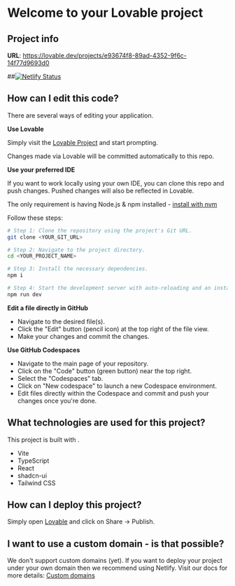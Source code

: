 # Welcome to your Lovable project

## Project info

**URL**: https://lovable.dev/projects/e93674f8-89ad-4352-9f6c-14f77d9693d0

##[![Netlify Status](https://api.netlify.com/api/v1/badges/ffae4aca-ada0-4b8d-b600-7833e23d7535/deploy-status)](https://app.netlify.com/sites/adhirachna/deploys)

## How can I edit this code?

There are several ways of editing your application.

**Use Lovable**

Simply visit the [Lovable Project](https://lovable.dev/projects/e93674f8-89ad-4352-9f6c-14f77d9693d0) and start prompting.

Changes made via Lovable will be committed automatically to this repo.

**Use your preferred IDE**

If you want to work locally using your own IDE, you can clone this repo and push changes. Pushed changes will also be reflected in Lovable.

The only requirement is having Node.js & npm installed - [install with nvm](https://github.com/nvm-sh/nvm#installing-and-updating)

Follow these steps:

```sh
# Step 1: Clone the repository using the project's Git URL.
git clone <YOUR_GIT_URL>

# Step 2: Navigate to the project directory.
cd <YOUR_PROJECT_NAME>

# Step 3: Install the necessary dependencies.
npm i

# Step 4: Start the development server with auto-reloading and an instant preview.
npm run dev
```

**Edit a file directly in GitHub**

- Navigate to the desired file(s).
- Click the "Edit" button (pencil icon) at the top right of the file view.
- Make your changes and commit the changes.

**Use GitHub Codespaces**

- Navigate to the main page of your repository.
- Click on the "Code" button (green button) near the top right.
- Select the "Codespaces" tab.
- Click on "New codespace" to launch a new Codespace environment.
- Edit files directly within the Codespace and commit and push your changes once you're done.

## What technologies are used for this project?

This project is built with .

- Vite
- TypeScript
- React
- shadcn-ui
- Tailwind CSS

## How can I deploy this project?

Simply open [Lovable](https://lovable.dev/projects/e93674f8-89ad-4352-9f6c-14f77d9693d0) and click on Share -> Publish.

## I want to use a custom domain - is that possible?

We don't support custom domains (yet). If you want to deploy your project under your own domain then we recommend using Netlify. Visit our docs for more details: [Custom domains](https://docs.lovable.dev/tips-tricks/custom-domain/)
